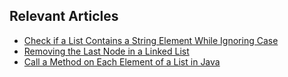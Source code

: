 ## Relevant Articles
- [Check if a List Contains a String Element While Ignoring Case](https://www.baeldung.com/java-list-search-case-insensitive)
- [Removing the Last Node in a Linked List](https://www.baeldung.com/java-linked-list-remove-last-element)
- [Call a Method on Each Element of a List in Java](https://www.baeldung.com/java-call-method-each-list-item)
